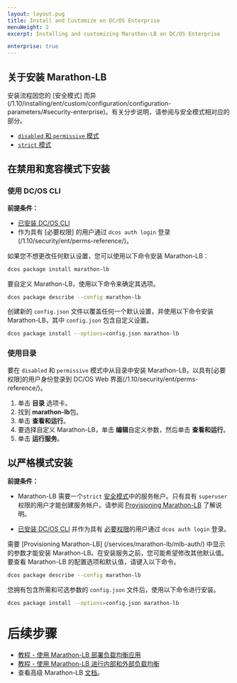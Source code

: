```yaml
---
layout: layout.pug
title: Install and Customize on DC/OS Enterprise
menuWeight: 2
excerpt: Installing and customizing Marathon-LB on DC/OS Enterprise

enterprise: true
---
```


## 关于安装 Marathon-LB

安装流程因您的 [安全模式] 而异(/1.10/installing/ent/custom/configuration/configuration-parameters/#security-enterprise)。有关分步说明，请参阅与安全模式相对应的部分。

- [`disabled` 和 `permissive` 模式](#mlb-disabled-install)
- [`strict` 模式](#mlb-strict-perm-install)

## <a name="mlb-disabled-install"></a>在禁用和宽容模式下安装

### 使用 DC/OS CLI

**前提条件：**
- [已安装 DC/OS CLI](/1.10/cli/install/)
- 作为具有 [必要权限] 的用户通过 `dcos auth login` 登录(/1.10/security/ent/perms-reference/)。

如果您不想更改任何默认设置，您可以使用以下命令安装 Marathon-LB：

```bash
dcos package install marathon-lb
```

要自定义 Marathon-LB，使用以下命令来确定其选项。

```bash
dcos package describe --config marathon-lb
```

创建新的 `config.json` 文件以覆盖任何一个默认设置，并使用以下命令安装 Marathon-LB，其中 `config.json` 包含自定义设置。

```bash
dcos package install --options=config.json marathon-lb
```

### 使用目录

要在 `disabled` 和 `permissive` 模式中从目录中安装 Marathon-LB，以具有[必要权限]的用户身份登录到 DC/OS Web 界面(/1.10/security/ent/perms-reference/)。

1. 单击 **目录** 选项卡。
2. 找到 **marathon-lb**包。
3. 单击 **查看和运行**。
4. 要选择自定义 Marathon-LB，单击 **编辑**自定义参数，然后单击 **查看和运行**。
5. 单击 **运行服务**。

## <a name="mlb-strict-perm-install"></a>以严格模式安装

**前提条件：**

- Marathon-LB 需要一个`strict` [安全模式](/1.10/installing/ent/custom/configuration/configuration-parameters/#security-enterprise)中的服务帐户。只有具有 `superuser` 权限的用户才能创建服务帐户。请参阅 [Provisioning Marathon-LB](/services/marathon-lb/mlb-auth/) 了解说明。

- [已安装 DC/OS CLI](/1.10/cli/install/) 并作为具有 [必要权限](/1.10/security/ent/perms-reference/)的用户通过 `dcos auth login` 登录。

需要 [Provisioning Marathon-LB] (/services/marathon-lb/mlb-auth/) 中显示的参数才能安装 Marathon-LB。在安装服务之前，您可能希望修改其他默认值。要查看 Marathon-LB 的配置选项和默认值，请键入以下命令。

```bash
dcos package describe --config marathon-lb
```

您拥有包含所需和可选参数的 `config.json` 文件后，使用以下命令进行安装。

```bash
dcos package install --options=config.json marathon-lb
```

# 后续步骤

- [教程 - 使用 Marathon-LB 部署负载均衡应用](/services/marathon-lb/marathon-lb-basic-tutorial/)
- [教程 - 使用 Marathon-LB 进行内部和外部负载均衡](/services/marathon-lb/marathon-lb-advanced-tutorial/)
- 查看高级 Marathon-LB [文档](/services/marathon-lb/advanced/)。

 [1]: /1.10/installing/oss/
 [2]: /1.10/cli/install/
 [3]: /1.10/administering-clusters/managing-aws/
 [4]: /1.10/administering-clusters/sshcluster/
